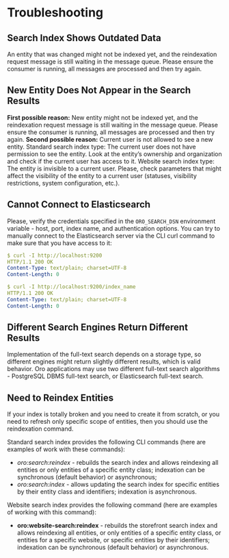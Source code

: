 # Troubleshooting

## Search Index Shows Outdated Data

An entity that was changed might not be indexed yet, and the reindexation request message is still waiting in the message queue. Please ensure the consumer is running, all messages are processed and then try again.

## New Entity Does Not Appear in the Search Results

**First possible reason:** New entity might not be indexed yet, and the reindexation request message is still waiting in the message queue. Please ensure the consumer is running, all messages are processed and then try again.
**Second possible reason:** Current user is not allowed to see a new entity.
Standard search index type: The current user does not have permission to see the entity. Look at the entity’s ownership and organization and check if the current user has access to it.
Website search index type: The entity is invisible to a current user. Please, check parameters that might affect the visibility of the entity to a current user (statuses, visibility restrictions, system configuration, etc.).

## Cannot Connect to Elasticsearch

Please, verify the credentials specified in the `ORO_SEARCH_DSN` environment variable - host, port, index name, and authentication options. You can try to manually connect to the Elasticsearch server via the CLI curl command to make sure that you have access to it:

```yaml
$ curl -I http://localhost:9200
HTTP/1.1 200 OK
Content-Type: text/plain; charset=UTF-8
Content-Length: 0

$ curl -I http://localhost:9200/index_name
HTTP/1.1 200 OK
Content-Type: text/plain; charset=UTF-8
Content-Length: 0
```

## Different Search Engines Return Different Results

Implementation of the full-text search depends on a storage type, so different engines might return slightly different results, which is valid behavior. Oro applications may use two different full-text search algorithms - PostgreSQL DBMS full-text search, or Elasticsearch full-text search.

## Need to Reindex Entities

If your index is totally broken and you need to create it from scratch, or you need to refresh only specific scope of entities, then you should use the reindexation command.

Standard search index provides the following CLI commands (here are examples of work with these commands):

* *oro:search:reindex* - rebuilds the search index and allows reindexing all entities or only entities of a specific entity class; indexation can be synchronous (default behavior) or asynchronous;
* *oro:search:index* - allows updating the search index for specific entities by their entity class and identifiers; indexation is asynchronous.

Website search index provides the following command (here are examples of working with this command):

* **oro:website-search:reindex** - rebuilds the storefront search index and allows reindexing all entities, or only entities of a specific entity class, or entities for a specific website, or specific entities by their identifiers; indexation can be synchronous (default behavior) or asynchronous.

<!-- Frontend -->
